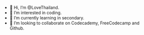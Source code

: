 - 👋 Hi, I’m @LoveThailand.
- 👀 I’m interested in coding.
- 🌱 I’m currently learning  in secondary.
- 💞️ I’m looking to collaborate on  Codecademy, FreeCodecamp and Github.
<!---
LoveThailand/LoveThailand is a ✨ special ✨ repository because its `README.md` (this file) appears on your GitHub profile.
You can click the Preview link to take a look at your changes.
--->
